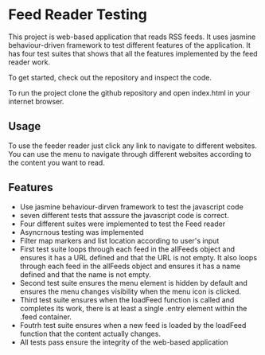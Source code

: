 # Feed Reader Testing

This project is web-based application that reads RSS feeds. It uses jasmine behaviour-driven framework to test different features of the application. It has four test suites that shows that all the features implemented by the feed reader work.

To get started, check out the repository and inspect the code.

To run the project clone the github repository and open index.html in your internet browser.

## Usage
To use the feeder reader just click any link to navigate to different websites. You can use the menu to navigate through different websites according to the content you want to read.

## Features
- Use jasmine behaviour-dirven framework to test the javascript code
- seven different tests that asssure the javascript code is correct.
- Four different suites were implemented to test the Feed reader
- Asyncrnous testing was implemented
- Filter map markers and list location according to user's input
- First test suite loops through each feed in the allFeeds object and ensures it has a URL defined and that the URL is not empty. It also loops through each feed in the allFeeds object and ensures it has a name defined and that the name is not empty.
- Second test suite ensures the menu element is hidden by default and ensures the menu changes visibility when the menu icon is clicked.
- Third test suite ensures when the loadFeed function is called and completes its work, there is at least a single .entry element within the .feed container.
- Foutrh test suite ensures when a new feed is loaded by the loadFeed function that the content actually changes.
- All tests pass ensure the integrity of the web-based application
